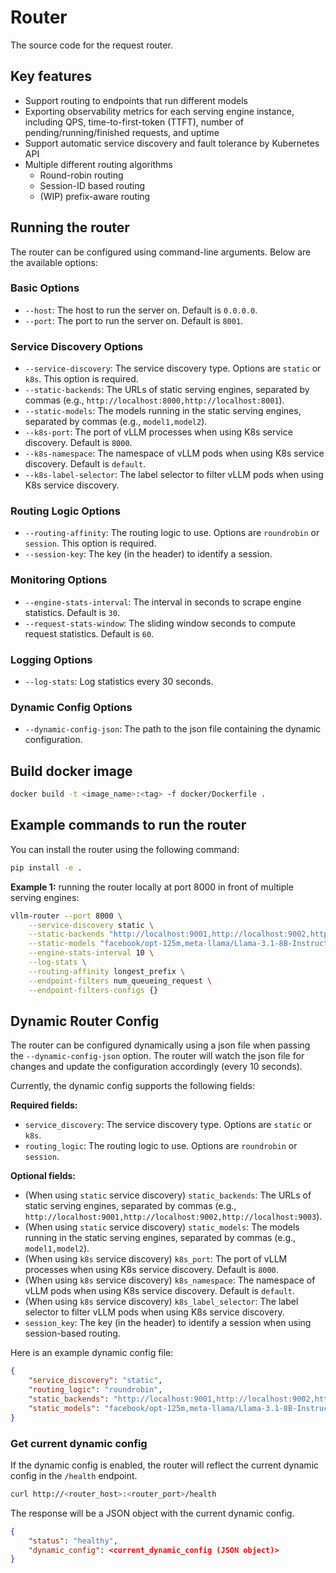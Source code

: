 # Router

The source code for the request router.

## Key features

- Support routing to endpoints that run different models
- Exporting observability metrics for each serving engine instance, including QPS, time-to-first-token (TTFT), number of pending/running/finished requests, and uptime
- Support automatic service discovery and fault tolerance by Kubernetes API
- Multiple different routing algorithms
  - Round-robin routing
  - Session-ID based routing
  - (WIP) prefix-aware routing

## Running the router

The router can be configured using command-line arguments. Below are the available options:

### Basic Options

- `--host`: The host to run the server on. Default is `0.0.0.0`.
- `--port`: The port to run the server on. Default is `8001`.

### Service Discovery Options

- `--service-discovery`: The service discovery type. Options are `static` or `k8s`. This option is required.
- `--static-backends`: The URLs of static serving engines, separated by commas (e.g., `http://localhost:8000,http://localhost:8001`).
- `--static-models`: The models running in the static serving engines, separated by commas (e.g., `model1,model2`).
- `--k8s-port`: The port of vLLM processes when using K8s service discovery. Default is `8000`.
- `--k8s-namespace`: The namespace of vLLM pods when using K8s service discovery. Default is `default`.
- `--k8s-label-selector`: The label selector to filter vLLM pods when using K8s service discovery.

### Routing Logic Options

- `--routing-affinity`: The routing logic to use. Options are `roundrobin` or `session`. This option is required.
- `--session-key`: The key (in the header) to identify a session.

### Monitoring Options

- `--engine-stats-interval`: The interval in seconds to scrape engine statistics. Default is `30`.
- `--request-stats-window`: The sliding window seconds to compute request statistics. Default is `60`.

### Logging Options

- `--log-stats`: Log statistics every 30 seconds.

### Dynamic Config Options

- `--dynamic-config-json`: The path to the json file containing the dynamic configuration.

## Build docker image

```bash
docker build -t <image_name>:<tag> -f docker/Dockerfile .
```

## Example commands to run the router

You can install the router using the following command:

```bash
pip install -e .
```

**Example 1:** running the router locally at port 8000 in front of multiple serving engines:

```bash
vllm-router --port 8000 \
    --service-discovery static \
    --static-backends "http://localhost:9001,http://localhost:9002,http://localhost:9003" \
    --static-models "facebook/opt-125m,meta-llama/Llama-3.1-8B-Instruct,facebook/opt-125m" \
    --engine-stats-interval 10 \
    --log-stats \
    --routing-affinity longest_prefix \
    --endpoint-filters num_queueing_request \
    --endpoint-filters-configs {}
```

## Dynamic Router Config

The router can be configured dynamically using a json file when passing the `--dynamic-config-json` option.
The router will watch the json file for changes and update the configuration accordingly (every 10 seconds).

Currently, the dynamic config supports the following fields:

**Required fields:**

- `service_discovery`: The service discovery type. Options are `static` or `k8s`.
- `routing_logic`: The routing logic to use. Options are `roundrobin` or `session`.

**Optional fields:**

- (When using `static` service discovery) `static_backends`: The URLs of static serving engines, separated by commas (e.g., `http://localhost:9001,http://localhost:9002,http://localhost:9003`).
- (When using `static` service discovery) `static_models`: The models running in the static serving engines, separated by commas (e.g., `model1,model2`).
- (When using `k8s` service discovery) `k8s_port`: The port of vLLM processes when using K8s service discovery. Default is `8000`.
- (When using `k8s` service discovery) `k8s_namespace`: The namespace of vLLM pods when using K8s service discovery. Default is `default`.
- (When using `k8s` service discovery) `k8s_label_selector`: The label selector to filter vLLM pods when using K8s service discovery.
- `session_key`: The key (in the header) to identify a session when using session-based routing.

Here is an example dynamic config file:

```json
{
    "service_discovery": "static",
    "routing_logic": "roundrobin",
    "static_backends": "http://localhost:9001,http://localhost:9002,http://localhost:9003",
    "static_models": "facebook/opt-125m,meta-llama/Llama-3.1-8B-Instruct,facebook/opt-125m"
}
```

### Get current dynamic config

If the dynamic config is enabled, the router will reflect the current dynamic config in the `/health` endpoint.

```bash
curl http://<router_host>:<router_port>/health
```

The response will be a JSON object with the current dynamic config.

```json
{
    "status": "healthy",
    "dynamic_config": <current_dynamic_config (JSON object)>
}
```
